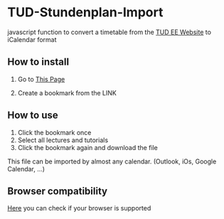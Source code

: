 # TUD-Stundenplan-Import

javascript function to convert a timetable from the [TUD EE Website](http://www.et.tu-dresden.de/stundenplan/stundenplan_auswahl.php) to iCalendar format

## How to install

1. Go to [This Page](https://flmann.github.io/TUD-Stundenplan-Import)

2. Create a bookmark from the LINK

## How to use

1. Click the bookmark once
2. Select all lectures and tutorials
3. Click the bookmark again and download the file

This file can be imported by almost any calendar. (Outlook, iOs, Google Calendar, ...)

## Browser compatibility

[Here](https://developer.mozilla.org/en-US/docs/Web/JavaScript/Reference/Functions/Arrow_functions#Browser_compatibility) you can check if your browser is supported
